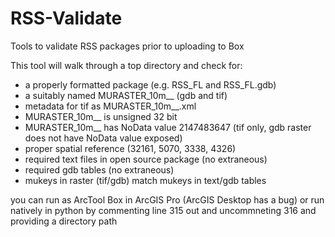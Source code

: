 # RSS-Validate
Tools to validate RSS packages prior to uploading to Box

This tool will walk through a top directory and check for:

* a properly formatted package (e.g. RSS_FL and RSS_FL.gdb)
* a suitably named MURASTER_10m_<ST>_<yyyy> (gdb and tif)
* metadata for tif as MURASTER_10m_<ST>_<yyyy>.xml
* MURASTER_10m_<ST>_<yyyy> is unsigned 32 bit
* MURASTER_10m_<ST>_<yyyy> has NoData value 2147483647 (tif only, gdb raster does not have NoData value exposed)
* proper spatial reference (32161, 5070, 3338, 4326)
* required text files in open source package (no extraneous)
* required gdb tables (no extraneous)
* mukeys in raster (tif/gdb) match mukeys in text/gdb tables

you can run as ArcTool Box in ArcGIS Pro (ArcGIS Desktop has a bug) or run natively in python by commenting line 315 out and uncommneting 316 and providing a directory path




